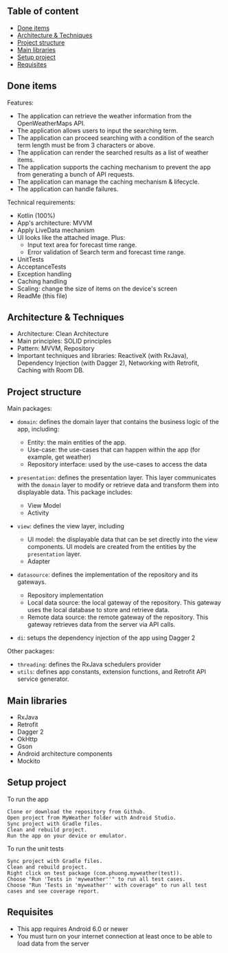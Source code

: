 ## Table of content
* [Done items](done-items)
* [Architecture & Techniques](architecture-&-techniques)
* [Project structure](project-structure)
* [Main libraries](main-libraries)
* [Setup project](setup-project)
* [Requisites](requisites)

## Done items
Features:
* The application can retrieve the weather information from the OpenWeatherMaps API.
* The application allows users to input the searching term.
* The application can proceed searching with a condition of the search term length must be from 3 characters or above.
* The application can render the searched results as a list of weather items.
* The application supports the caching mechanism to prevent the app from generating a bunch of API requests.
* The application can manage the caching mechanism & lifecycle.
* The application can handle failures.

Technical requirements:
* Kotlin (100%)
* App's architecture: MVVM
* Apply LiveData mechanism
* UI looks like the attached image. Plus: 
  * Input text area for forecast time range. 
  * Error validation of Search term and forecast time range.
* UnitTests
* AcceptanceTests
* Exception handling
* Caching handling
* Scaling: change the size of items on the device's screen
* ReadMe (this file)

## Architecture & Techniques
* Architecture: Clean Architecture
* Main principles: SOLID principles
* Pattern: MVVM, Repository
* Important techniques and libraries: ReactiveX (with RxJava), Dependency Injection (with Dagger 2), Networking with Retrofit, Caching with Room DB.

## Project structure
Main packages:
* `domain`: defines the domain layer that contains the business logic of the app, including:
	* Entity: the main entities of the app.
	* Use-case: the use-cases that can happen within the app (for example, get weather)
	* Repository interface: used by the use-cases to access the data
	
* `presentation`: defines the presentation layer. This layer communicates with the `domain` layer to modify or retrieve data and transform them into displayable data. This package includes:
	* View Model
	* Activity

* `view`: defines the view layer, including
	* UI model: the displayable data that can be set directly into the view components. UI models are created from the entities by the `presentation` layer.
	* Adapter
	
* `datasource`: defines the implementation of the repository and its gateways.
	* Repository implementation
	* Local data source: the local gateway of the repository. This gateway uses the local database to store and retrieve data.
	* Remote data source: the remote gateway of the repository. This gateway retrieves data from the server via API calls.
	
* `di`: setups the dependency injection of the app using Dagger 2

Other packages:
* `threading`: defines the RxJava schedulers provider
* `utils`: defines app constants, extension functions, and Retrofit API service generator.

## Main libraries
* RxJava
* Retrofit
* Dagger 2
* OkHttp
* Gson
* Android architecture components
* Mockito

## Setup project
To run the app
```
Clone or download the repository from Github.
Open project from MyWeather folder with Android Studio.
Sync project with Gradle files.
Clean and rebuild project.
Run the app on your device or emulator.
```

To run the unit tests
```
Sync project with Gradle files.
Clean and rebuild project.
Right click on test package (com.phuong.myweather(test)).
Choose "Run 'Tests in 'myweather''" to run all test cases.
Choose "Run 'Tests in 'myweather'' with coverage" to run all test cases and see coverage report.
```

## Requisites
* This app requires Android 6.0 or newer
* You must turn on your internet connection at least once to be able to load data from the server
